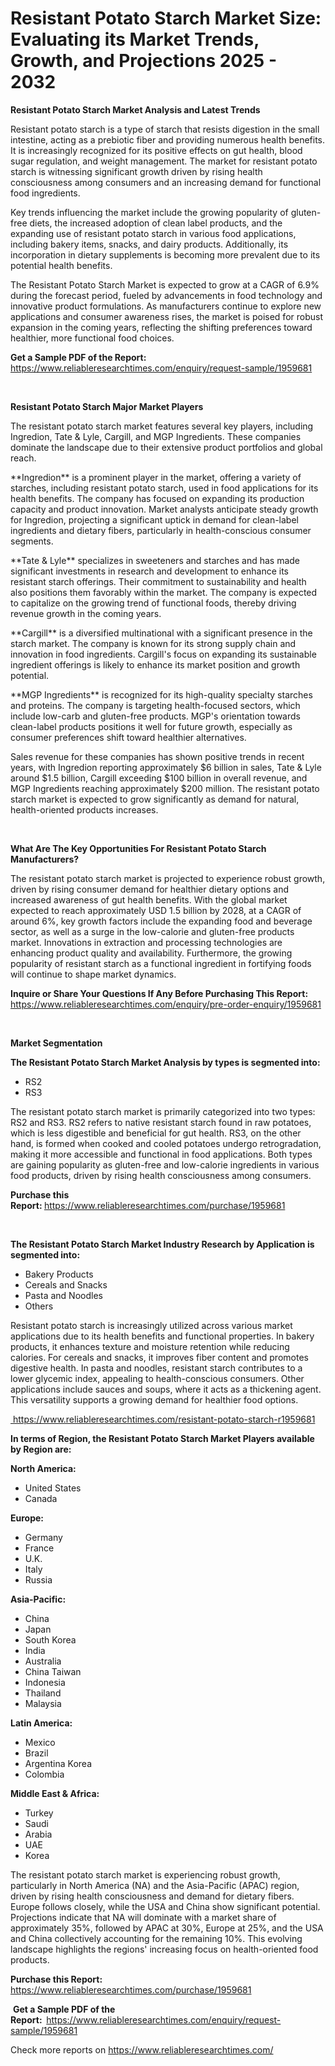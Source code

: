 <p><h1>Resistant Potato Starch Market Size: Evaluating its Market Trends, Growth, and Projections 2025 - 2032</h1></p><p><strong>Resistant Potato Starch Market Analysis and Latest Trends</strong></p>
<p><p>Resistant potato starch is a type of starch that resists digestion in the small intestine, acting as a prebiotic fiber and providing numerous health benefits. It is increasingly recognized for its positive effects on gut health, blood sugar regulation, and weight management. The market for resistant potato starch is witnessing significant growth driven by rising health consciousness among consumers and an increasing demand for functional food ingredients. </p><p>Key trends influencing the market include the growing popularity of gluten-free diets, the increased adoption of clean label products, and the expanding use of resistant potato starch in various food applications, including bakery items, snacks, and dairy products. Additionally, its incorporation in dietary supplements is becoming more prevalent due to its potential health benefits. </p><p>The Resistant Potato Starch Market is expected to grow at a CAGR of 6.9% during the forecast period, fueled by advancements in food technology and innovative product formulations. As manufacturers continue to explore new applications and consumer awareness rises, the market is poised for robust expansion in the coming years, reflecting the shifting preferences toward healthier, more functional food choices.</p></p>
<p><strong>Get a Sample PDF of the Report:&nbsp;</strong> <a href="https://www.reliableresearchtimes.com/enquiry/request-sample/1959681?utm_campaign=2035&utm_medium=2&utm_source=Github&utm_content=ia&utm_term=14022025&utm_id=resistant-potato-starch">https://www.reliableresearchtimes.com/enquiry/request-sample/1959681</a></p>
<p>&nbsp;</p>
<p><strong>Resistant Potato Starch Major Market Players</strong></p>
<p><p>The resistant potato starch market features several key players, including Ingredion, Tate & Lyle, Cargill, and MGP Ingredients. These companies dominate the landscape due to their extensive product portfolios and global reach.</p><p>**Ingredion** is a prominent player in the market, offering a variety of starches, including resistant potato starch, used in food applications for its health benefits. The company has focused on expanding its production capacity and product innovation. Market analysts anticipate steady growth for Ingredion, projecting a significant uptick in demand for clean-label ingredients and dietary fibers, particularly in health-conscious consumer segments.</p><p>**Tate & Lyle** specializes in sweeteners and starches and has made significant investments in research and development to enhance its resistant starch offerings. Their commitment to sustainability and health also positions them favorably within the market. The company is expected to capitalize on the growing trend of functional foods, thereby driving revenue growth in the coming years.</p><p>**Cargill** is a diversified multinational with a significant presence in the starch market. The company is known for its strong supply chain and innovation in food ingredients. Cargill's focus on expanding its sustainable ingredient offerings is likely to enhance its market position and growth potential.</p><p>**MGP Ingredients** is recognized for its high-quality specialty starches and proteins. The company is targeting health-focused sectors, which include low-carb and gluten-free products. MGP's orientation towards clean-label products positions it well for future growth, especially as consumer preferences shift toward healthier alternatives.</p><p>Sales revenue for these companies has shown positive trends in recent years, with Ingredion reporting approximately $6 billion in sales, Tate & Lyle around $1.5 billion, Cargill exceeding $100 billion in overall revenue, and MGP Ingredients reaching approximately $200 million. The resistant potato starch market is expected to grow significantly as demand for natural, health-oriented products increases.</p></p>
<p>&nbsp;</p>
<p><strong>What Are The Key Opportunities For Resistant Potato Starch Manufacturers?</strong></p>
<p><p>The resistant potato starch market is projected to experience robust growth, driven by rising consumer demand for healthier dietary options and increased awareness of gut health benefits. With the global market expected to reach approximately USD 1.5 billion by 2028, at a CAGR of around 6%, key growth factors include the expanding food and beverage sector, as well as a surge in the low-calorie and gluten-free products market. Innovations in extraction and processing technologies are enhancing product quality and availability. Furthermore, the growing popularity of resistant starch as a functional ingredient in fortifying foods will continue to shape market dynamics.</p></p>
<p><strong>Inquire or Share Your Questions If Any Before Purchasing This Report:</strong> <a href="https://www.reliableresearchtimes.com/enquiry/pre-order-enquiry/1959681?utm_campaign=2035&utm_medium=2&utm_source=Github&utm_content=ia&utm_term=14022025&utm_id=resistant-potato-starch">https://www.reliableresearchtimes.com/enquiry/pre-order-enquiry/1959681</a></p>
<p>&nbsp;</p>
<p><strong>Market Segmentation</strong></p>
<p><strong>The Resistant Potato Starch Market Analysis by types is segmented into:</strong></p>
<p><ul><li>RS2</li><li>RS3</li></ul></p>
<p><p>The resistant potato starch market is primarily categorized into two types: RS2 and RS3. RS2 refers to native resistant starch found in raw potatoes, which is less digestible and beneficial for gut health. RS3, on the other hand, is formed when cooked and cooled potatoes undergo retrogradation, making it more accessible and functional in food applications. Both types are gaining popularity as gluten-free and low-calorie ingredients in various food products, driven by rising health consciousness among consumers.</p></p>
<p><strong>Purchase this Report:&nbsp;</strong><a href="https://www.reliableresearchtimes.com/purchase/1959681?utm_campaign=2035&utm_medium=2&utm_source=Github&utm_content=ia&utm_term=14022025&utm_id=resistant-potato-starch">https://www.reliableresearchtimes.com/purchase/1959681</a></p>
<p>&nbsp;</p>
<p><strong>The Resistant Potato Starch Market Industry Research by Application is segmented into:</strong></p>
<p><ul><li>Bakery Products</li><li>Cereals and Snacks</li><li>Pasta and Noodles</li><li>Others</li></ul></p>
<p><p>Resistant potato starch is increasingly utilized across various market applications due to its health benefits and functional properties. In bakery products, it enhances texture and moisture retention while reducing calories. For cereals and snacks, it improves fiber content and promotes digestive health. In pasta and noodles, resistant starch contributes to a lower glycemic index, appealing to health-conscious consumers. Other applications include sauces and soups, where it acts as a thickening agent. This versatility supports a growing demand for healthier food options.</p></p>
<p><a href="https://www.reliableresearchtimes.com/resistant-potato-starch-r1959681?utm_campaign=2035&utm_medium=2&utm_source=Github&utm_content=ia&utm_term=14022025&utm_id=resistant-potato-starch">&nbsp;https://www.reliableresearchtimes.com/resistant-potato-starch-r1959681</a></p>
<p><strong>In terms of Region, the Resistant Potato Starch Market Players available by Region are:</strong></p>
<p>
    <p> <strong> North America: </strong>
        <ul>
            <li>United States</li>
            <li>Canada</li>
        </ul>
        </p> 
    <p> <strong> Europe: </strong>
        <ul>
            <li>Germany</li>
            <li>France</li>
            <li>U.K.</li>
            <li>Italy</li>
            <li>Russia</li>
        </ul>
        </p> 
    <p> <strong> Asia-Pacific: </strong>
        <ul>
            <li>China</li>
            <li>Japan</li>
            <li>South Korea</li>
            <li>India</li>
            <li>Australia</li>
            <li>China Taiwan</li>
            <li>Indonesia</li>
            <li>Thailand</li>
            <li>Malaysia</li>
        </ul>
        </p> 
    <p> <strong> Latin America: </strong>
        <ul>
            <li>Mexico</li>
            <li>Brazil</li>
            <li>Argentina Korea</li>
            <li>Colombia</li>
        </ul>
        </p> 
    <p> <strong> Middle East & Africa: </strong>
        <ul>
            <li>Turkey</li>
            <li>Saudi</li>
            <li>Arabia</li>
            <li>UAE</li>
            <li>Korea</li>
        </ul>
    </p>
    </p>
<p><p>The resistant potato starch market is experiencing robust growth, particularly in North America (NA) and the Asia-Pacific (APAC) region, driven by rising health consciousness and demand for dietary fibers. Europe follows closely, while the USA and China show significant potential. Projections indicate that NA will dominate with a market share of approximately 35%, followed by APAC at 30%, Europe at 25%, and the USA and China collectively accounting for the remaining 10%. This evolving landscape highlights the regions' increasing focus on health-oriented food products.</p></p>
<p><strong>Purchase this Report: </strong><a href="https://www.reliableresearchtimes.com/purchase/1959681?utm_campaign=2035&utm_medium=2&utm_source=Github&utm_content=ia&utm_term=14022025&utm_id=resistant-potato-starch">https://www.reliableresearchtimes.com/purchase/1959681</a></p>
<p>&nbsp;<strong>Get a Sample PDF of the Report:&nbsp;&nbsp;</strong><a href="https://www.reliableresearchtimes.com/enquiry/request-sample/1959681?utm_campaign=2035&utm_medium=2&utm_source=Github&utm_content=ia&utm_term=14022025&utm_id=resistant-potato-starch">https://www.reliableresearchtimes.com/enquiry/request-sample/1959681</a></p>
<p><strong></strong></p>
<p>Check more reports on <a href="https://www.reliableresearchtimes.com/?utm_campaign=2035&utm_medium=2&utm_source=Github&utm_content=ia&utm_term=14022025&utm_id=resistant-potato-starch">https://www.reliableresearchtimes.com/</a></p>